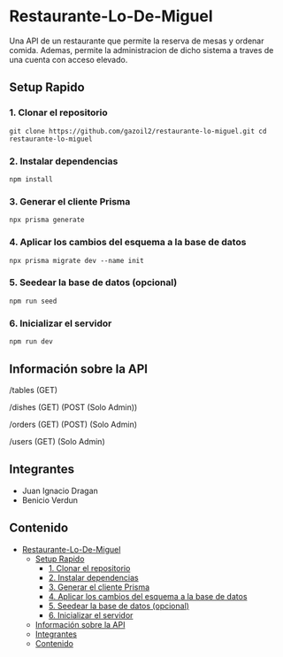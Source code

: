 # Restaurante-Lo-De-Miguel

Una API de un restaurante que permite la reserva de mesas y ordenar comida. Ademas, permite la administracion de dicho sistema a traves de una cuenta con acceso elevado.

## Setup Rapido

### 1. Clonar el repositorio

`git clone https://github.com/gazoil2/restaurante-lo-miguel.git
cd restaurante-lo-miguel`

### 2. Instalar dependencias

`npm install`

### 3. Generar el cliente Prisma

`npx prisma generate`

### 4. Aplicar los cambios del esquema a la base de datos

`npx prisma migrate dev --name init`

### 5. Seedear la base de datos (opcional)

`npm run seed`

### 6. Inicializar el servidor

`npm run dev`

## Información sobre la API

/tables (GET)

/dishes (GET) (POST (Solo Admin))

/orders (GET) (POST) (Solo Admin)

/users (GET) (Solo Admin)

## Integrantes

- Juan Ignacio Dragan
- Benicio Verdun

## Contenido

- [Restaurante-Lo-De-Miguel](#restaurante-lo-de-miguel)
  - [Setup Rapido](#setup-rapido)
    - [1. Clonar el repositorio](#1-clonar-el-repositorio)
    - [2. Instalar dependencias](#2-instalar-dependencias)
    - [3. Generar el cliente Prisma](#3-generar-el-cliente-prisma)
    - [4. Aplicar los cambios del esquema a la base de datos](#4-aplicar-los-cambios-del-esquema-a-la-base-de-datos)
    - [5. Seedear la base de datos (opcional)](#5-seedear-la-base-de-datos-opcional)
    - [6. Inicializar el servidor](#6-inicializar-el-servidor)
  - [Información sobre la API](#información-sobre-la-api)
  - [Integrantes](#integrantes)
  - [Contenido](#contenido)

